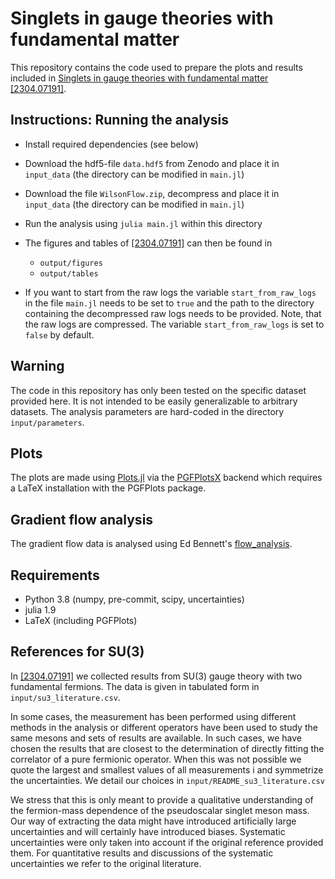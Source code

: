 # Singlets in gauge theories with fundamental matter
This repository contains the code used to prepare the plots and results included in [Singlets in gauge theories with fundamental matter [2304.07191]](https://arxiv.org/abs/2304.07191v1).

## Instructions: Running the analysis
- Install required dependencies (see below)
- Download the hdf5-file `data.hdf5` from Zenodo and place it in `input_data` (the directory can be modified in `main.jl`)
- Download the file `WilsonFlow.zip`, decompress and place it in `input_data` (the directory can be modified in `main.jl`)
- Run the analysis using `julia main.jl` within this directory
- The figures and tables of [[2304.07191]](https://arxiv.org/abs/2304.07191v1) can then be found in 
    - `output/figures`
    - `output/tables`

- If you want to start from the raw logs the variable `start_from_raw_logs` in the file `main.jl` needs to be set to `true` and the path to the directory containing the decompressed raw logs needs to be provided. Note, that the raw logs are compressed. The variable `start_from_raw_logs` is set to `false` by default.

## Warning

The code in this repository has only been tested on the specific dataset provided here. It is not intended to be easily generalizable to arbitrary datasets. The analysis parameters are hard-coded in the directory `input/parameters`.

## Plots

The plots are made using [Plots.jl](https://zenodo.org/record/7994271) via the [PGFPlotsX](https://github.com/KristofferC/PGFPlotsX.jl) backend which requires a LaTeX installation with the PGFPlots package.

## Gradient flow analysis

The gradient flow data is analysed using Ed Bennett's [flow_analysis](https://github.com/edbennett/flow_analysis). 

## Requirements
- Python 3.8 (numpy, pre-commit, scipy, uncertainties)
- julia 1.9
- LaTeX (including PGFPlots)

## References for SU(3) 

In [[2304.07191]](https://arxiv.org/abs/2304.07191v1) we collected results from SU(3) gauge theory with two fundamental fermions. The data is given in tabulated form in `input/su3_literature.csv`.

In some cases, the measurement has been performed using different methods in the analysis or different operators have been used to study the same mesons and sets of results are available. In such cases, we have chosen the results that are closest to the determination of directly fitting the correlator of a pure fermionic operator. When this was not possible we quote the largest and smallest values of all measurements i and symmetrize the uncertainties. We detail our choices in `input/README_su3_literature.csv`

We stress that this is only meant to provide a qualitative understanding of the fermion-mass dependence of the pseudoscalar singlet meson mass. Our way of extracting the data might have introduced artificially large uncertainties and will certainly have introduced biases. Systematic uncertainties were only taken into account if the original reference provided them. For quantitative results and discussions of the systematic uncertainties we refer to the original literature.
